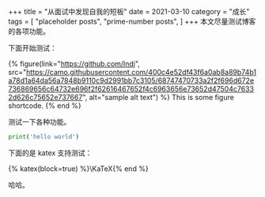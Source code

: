 +++
title = "从面试中发现自我的短板"
date = 2021-03-10
category = "成长"
tags = [
  "placeholder posts",
  "prime-number posts",
]
+++
本文尽量测试博客的各项功能。

<!-- more -->

下面开始测试：

{% figure(link="https://github.com/lndj", src="https://camo.githubusercontent.com/400c4e52df43f6a0ab8a89b74b1a78d1a64da56a7848b9110c9d2991bb7c3105/68747470733a2f2f696d672e736869656c64732e696f2f62616467652f4c6963656e73652d47504c76332d626c75652e737667", alt="sample alt text") %}
This is some figure shortcode.
{% end %}

测试一下各种功能。


```python
print('hello world')
```

下面的是 katex 支持测试：

{% katex(block=true) %}\KaTeX{% end %}

哈哈。
